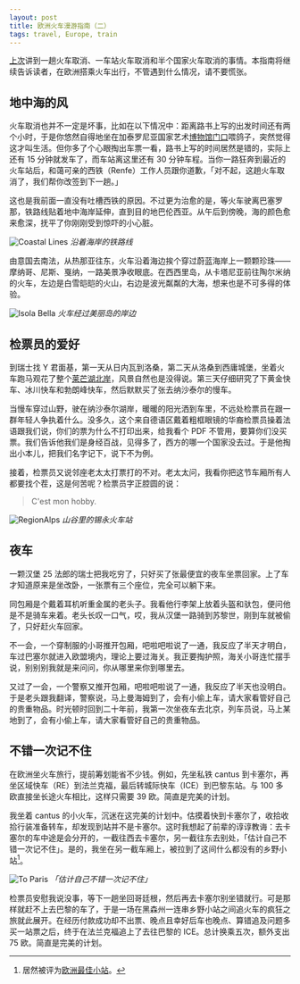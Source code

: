 ```yaml
---
layout: post
title: 欧洲火车漫游指南（二）
tags: travel, Europe, train
---
```


[上次](/2016/guide-to-train-travel-in-europe-1/)讲到一趟火车取消、一车站火车取消和半个国家火车取消的事情。本指南将继续告诉读者，在欧洲搭乘火车出行，不管遇到什么情况，请不要慌张。

## 地中海的风

火车取消也并不一定是坏事，比如在以下情况中：距离路书上写的出发时间还有两个小时，于是你悠然自得地坐在加泰罗尼亚国家艺术[博物馆门口](https://www.instagram.com/p/ydIeENgWiB/?taken-by=rangerqu)喂鸽子，突然觉得这才叫生活。但你多了个心眼掏出车票一看，路书上写的时间居然是错的，实际上还有 15 分钟就发车了，而车站离这里还有 30 分钟车程。当你一路狂奔到最近的火车站后，和蔼可亲的西铁（Renfe）工作人员跟你道歉，「对不起，这趟火车取消了，我们帮你改签到下一趟。」

这也是我前面一直没有吐槽西铁的原因。不过更为治愈的是，等火车驶离巴塞罗那，铁路线贴着地中海岸延伸，直到目的地巴伦西亚。从午后到傍晚，海的颜色愈来愈深，抚平了你刚刚受到惊吓的小心脏。

![Coastal Lines](http://ww1.sinaimg.cn/large/abb3ee10gw1f0hu0a56htj20i2073400.jpg "Coastal Lines")
_沿着海岸的铁路线_

由意国去南法，从热那亚往东，火车沿着海边挨个穿过蔚蓝海岸上一颗颗珍珠——摩纳哥、尼斯、戛纳，一路美景净收眼底。在西西里岛，从卡塔尼亚前往陶尔米纳的火车，左边是白雪皑皑的火山，右边是波光粼粼的大海，想来也是不可多得的体验。

![Isola Bella](http://ww2.sinaimg.cn/large/abb3ee10jw1f2404sraspj22ia1vpnpe.jpg "Isola Bella")
_火车经过美丽岛的岸边_

## 检票员的爱好

到瑞士找 Y 君面基，第一天从日内瓦到洛桑，第二天从洛桑到西庸城堡，坐着火车跑马观花了整个[莱芒湖北岸](https://www.instagram.com/p/47eLsOAWv5/?taken-by=rangerqu)，风景自然也是没得说。第三天仔细研究了下黄金快车、冰川快车和勃朗峰快车，然后默默买了张去纳沙泰尔的慢车。

当慢车穿过山野，驶在纳沙泰尔湖岸，暖暖的阳光洒到车里，不远处检票员在跟一群年轻人争执着什么。没多久，这个来自德语区戴着粗框眼镜的华裔检票员操着法语跟我们说，你们的票为什么不打印出来，给我看个 PDF 不管用，要算你们没买票。我们告诉他我们是身经百战，见得多了，西方的哪一个国家没去过。于是他掏出小本儿，把我们名字记下，说下不为例。

接着，检票员又说邻座老太太打票打的不对。老太太问，我看你把这节车厢所有人都要找个茬，这是何苦呢？检票员字正腔圆的说：

> C'est mon hobby.

![RegionAlps](http://ww3.sinaimg.cn/large/abb3ee10jw1f24115sm5qj21lh12e1ht.jpg "RegionAlps")
_山谷里的锡永火车站_

## 夜车

一颗汉堡 25 法郎的瑞士把我吃穷了，只好买了张最便宜的夜车坐票回家。上了车才知道原来是坐改卧，一张票有三个座位，完全可以躺下来。

同包厢是个戴着耳机听重金属的老头子。我看他行李架上放着头盔和驮包，便问他是不是骑车来着。老头长叹一口气，哎，我从汉堡一路骑到苏黎世，刚到车就被偷了，只好赶火车回家。

不一会，一个穿制服的小哥推开包厢，吧啦吧啦说了一通，我反应了半天才明白，车过巴塞尔就进入欧盟境内，理论上要过海关。我正要掏护照，海关小哥连忙摆手说，别别别我就是来问问，你从哪里来你到哪里去。

又过了一会，一个警察又推开包厢，吧啦吧啦说了一通，我反应了半天也没明白。于是老头跟我翻译，警察说，马上曼海姆到了，会有小偷上车，请大家看管好自己的贵重物品。时光顿时回到二十年前，我第一次坐夜车去北京，列车员说，马上某地到了，会有小偷上车，请大家看管好自己的贵重物品。

## 不错一次记不住

在欧洲坐火车旅行，提前筹划能省不少钱。例如，先坐私铁 cantus 到卡塞尔，再坐区域快车（RE）到法兰克福，最后转城际快车（ICE）到巴黎东站。与 100 多欧直接坐长途火车相比，这样只需要 39 欧。简直是完美的计划。

我坐着 cantus 的小火车，沉迷在这完美的计划中。估摸着快到卡塞尔了，收拾收拾行装准备转车，却发现到站并不是卡塞尔。这时我想起了前辈的谆谆教诲：去卡塞尔的车中途是会分开的，一截往西去卡塞尔，另一截往东去别处，「估计自己不错一次记不住」。是的，我坐在另一截车厢上，被拉到了这间什么都没有的乡野小站[^1]。

![To Paris](http://ww3.sinaimg.cn/large/abb3ee10gw1f0gjuxu97pj20i20730ub.jpg "To Paris")
_「估计自己不错一次记不住」_

检票员安慰我说没事，等下一趟坐回哥廷根，然后再去卡塞尔别坐错就行。可是那样就赶不上去巴黎的车了，于是一场在黑森州一连串乡野小站之间追火车的疯狂之旅就此展开。在经历付款成功却不出票、晚点且幸好后车也晚点、算错追及问题多买一站票之后，终于在法兰克福追上了去往巴黎的 ICE。总计换乘五次，额外支出 75 欧。简直是完美的计划。

[^1]: 居然被评为[欧洲最佳小站](http://www.werra-rundschau.de/eschwege/eschwege-europas-besten-kleinen-bahnhof-3222523.html)。